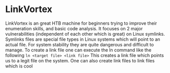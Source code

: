 # LinkVortex

LinkVortex is an great HTB machine for beginners trying to improve their enumeration skills, and basic code analysis. It focuses on 2 major vulnerabilities (independent of each other which is great) on Linux symlinks. Symlinks files are special file types in Linux systems which will point to an actual file. For system stability they are quite dangerous and difficult to manage. To create a link file one can execute the ln command like the following 
```ln <target file> <link file>```
This creates a link file which points us to a legit file on the system. 
One can also create link files to link files which is cool